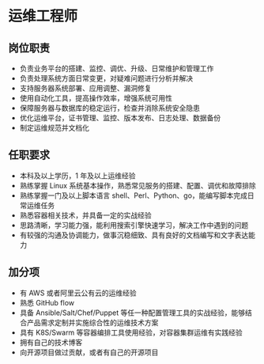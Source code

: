# 运维工程师

## 岗位职责
- 负责业务平台的搭建、监控、调优、升级、日常维护和管理工作
- 负责处理系统方面日常变更，对疑难问题进行分析并解决
- 支持服务器系统部署、应用调整、漏洞修复
- 使用自动化工具，提高操作效率，增强系统可用性
- 保障服务器与数据库的稳定运行，检查并消除系统安全隐患
- 优化运维平台，证书管理、监控、版本发布、日志处理、数据备份
- 制定运维规范并文档化

## 任职要求
- 本科及以上学历，1 年及以上运维经验
- 熟练掌握 Linux 系统基本操作，熟悉常见服务的搭建、配置、调优和故障排除
- 熟练掌握一门及以上脚本语言 shell、Perl、Python、go，能编写脚本完成日常运维任务
- 熟悉容器相关技术，并具备一定的实战经验
- 思路清晰，学习能力强，能利用搜索引擎快速学习，解决工作中遇到的问题
- 有较强的沟通及协调能力，做事沉稳细致、具有良好的文档编写和文字表达能力

## 加分项
- 有 AWS 或者阿里云公有云的运维经验
- 熟悉 GitHub flow
- 具备 Ansible/Salt/Chef/Puppet 等任一种配置管理工具的实战经验，能够结合产品需求定制并实施综合性的运维技术方案
- 具有 K8S/Swarm 等容器编排工具使用经验，对容器集群运维有实践经验
- 拥有自己的技术博客
- 向开源项目做过贡献，或者有自己的开源项目
